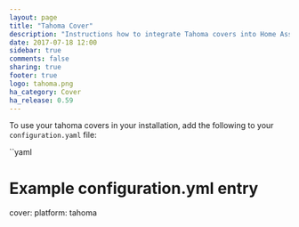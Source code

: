 ```yaml
---
layout: page
title: "Tahoma Cover"
description: "Instructions how to integrate Tahoma covers into Home Assistant."
date: 2017-07-18 12:00
sidebar: true
comments: false
sharing: true
footer: true
logo: tahoma.png
ha_category: Cover
ha_release: 0.59
---
```


To use your tahoma covers in your installation, add the following to your `configuration.yaml` file:

``yaml
# Example configuration.yml entry
cover:
  platform: tahoma
```